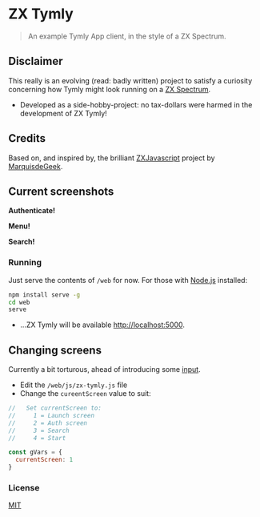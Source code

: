 # ZX Tymly

> An example Tymly App client, in the style of a ZX Spectrum. 

## Disclaimer

This really is an evolving (read: badly written) project to satisfy a curiosity concerning how Tymly might look running on a [ZX Spectrum](https://en.wikipedia.org/wiki/ZX_Spectrum).
 
* Developed as a side-hobby-project: no tax-dollars were harmed in the development of ZX Tymly!

## Credits

Based on, and inspired by, the brilliant [ZXJavascript](https://github.com/MarquisdeGeek/ZXJavascript) project by [MarquisdeGeek](https://github.com/MarquisdeGeek).


## Current screenshots

__Authenticate!__

__Menu!__


__Search!__


### Running

Just serve the contents of `/web` for now. For those with [Node.js](https://nodejs.org/en/) installed:

``` bash
npm install serve -g
cd web
serve
```

* ...ZX Tymly will be available [http://localhost:5000](http://localhost:5000).

## Changing screens

Currently a bit torturous, ahead of introducing some [input](https://github.com/MarquisdeGeek/ZXJavascript/tree/master/examples/input).

* Edit the `/web/js/zx-tymly.js` file
* Change the `cureentScreen` value to suit:

```javascript
//   Set currentScreen to:
//     1 = Launch screen
//     2 = Auth screen
//     3 = Search
//     4 = Start

const gVars = {
  currentScreen: 1
}
``` 



### <a name="license"></a>License

[MIT](https://github.com/wmfs/zx-tymly/blob/master/LICENSE)
